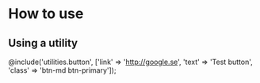 
# How to use

## Using a utility
@include('utilities.button', ['link' => 'http://google.se', 'text' => 'Test button', 'class' => 'btn-md btn-primary']);
